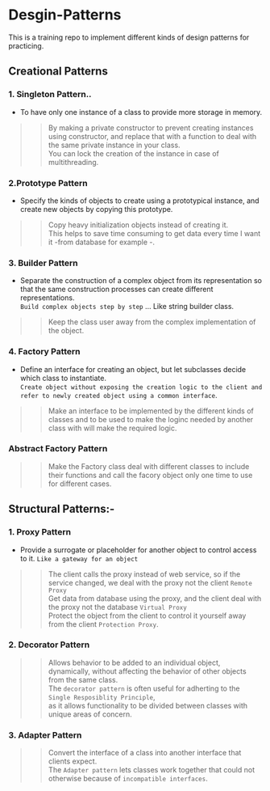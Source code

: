 # Desgin-Patterns
This is a training repo to implement different kinds of design patterns for practicing.
## Creational Patterns
### 1. Singleton Pattern..
- To have only one instance of a class to provide more storage in memory.
>> By making a private constructor to prevent creating instances using constructor, and replace that with a function to deal with the same private instance in your class.<br>
>> You can lock the creation of the instance in case of multithreading.

### 2.Prototype Pattern
- Specify the kinds of objects to create using a prototypical instance, and create new objects by copying this prototype.
>> Copy heavy initialization objects instead of creating it.<br>
>> This helps to save time consuming to get data every time I want it -from database for example -.

### 3. Builder Pattern
- Separate the construction of a complex object from its representation so that the same construction processes can create different representations.<br>
`Build complex objects step by step` ... Like string builder class.<br>
>> Keep the class user away from the complex implementation of the object.<br>

### 4. Factory Pattern
- Define an interface for creating an object, but let subclasses decide which class to instantiate.<br>
`Create object without exposing the creation logic to the client and refer to newly created object using a common interface`.<br>
>> Make an interface to be implemented by the different kinds of classes and to be used to make the loginc needed by another class with will make the required logic.
### Abstract Factory Pattern
>> Make the Factory class deal with different classes to include their functions and call the facory object only one time to use for different cases.<br>

## Structural  Patterns:- 
### 1. Proxy Pattern
- Provide a surrogate or placeholder for another object to control access to it.
`Like a gateway for an object`<br>
>> The client calls the proxy instead of web service, so if the service changed, we deal with the proxy not the client `Remote Proxy`<br>
>> Get data from database using the proxy, and the client deal with the proxy not the database `Virtual Proxy`<br>
>> Protect the object from the client to control it yourself away from the client `Protection Proxy`.<br>

### 2. Decorator Pattern
>> Allows behavior to be added to an individual object, dynamically, without affecting the behavior of other objects from the same class. <br>
>> The `decorator pattern` is often useful for adherting to the `Single Resposiblity Principle`,<br>
as it allows functionality to be divided between classes with unique areas of concern.

### 3. Adapter Pattern 
>> Convert the interface of a class into another interface that clients expect.<br>
>> The `Adapter pattern` lets classes work together that could not otherwise because of `incompatible interfaces`.
